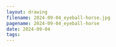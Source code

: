 ```yaml
---
layout: drawing
filename: 2024-09-04_eyeball-horse.jpg
pagename: 2024-09-04_eyeball-horse
date: 2024-09-04
tags:
---
```


